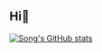 ## Hi👋

[![Song's GitHub stats](https://github-readme-stats.vercel.app/api?username=Light-47&show_icons=true&theme=radical)](https://github.com/Light-47/github-readme-stats)
